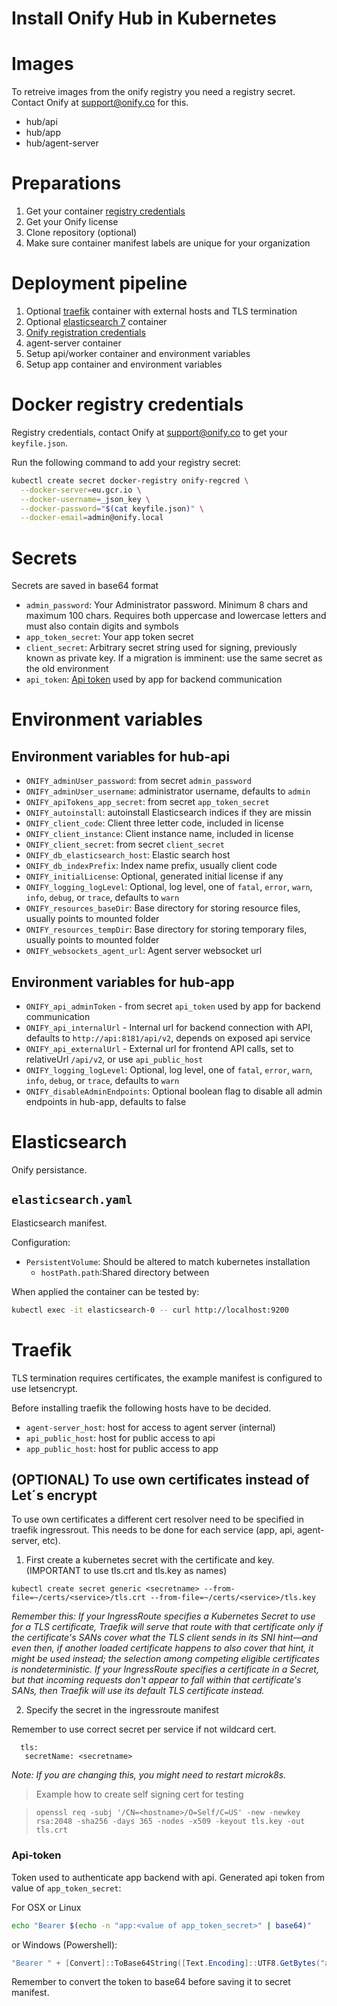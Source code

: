 Install Onify Hub in Kubernetes
===============================

# Images

To retreive images from the onify registry you need a registry secret. Contact Onify at support@onify.co for this.

* hub/api
* hub/app
* hub/agent-server

# Preparations

1. Get your container [registry credentials](#docker-registry-credentials)
2. Get your Onify license
3. Clone repository (optional)
4. Make sure container manifest labels are unique for your organization

# Deployment pipeline

1. Optional [traefik](#traefic) container with external hosts and TLS termination
2. Optional [elasticsearch 7](#elasticsearch) container
3. [Onify registration credentials](#docker-registry-credentials)
4. agent-server container
5. Setup api/worker container and environment variables
6. Setup app container and environment variables

# Docker registry credentials

Registry credentials, contact Onify at support@onify.co to get your `keyfile.json`.

Run the following command to add your registry secret:

```sh
kubectl create secret docker-registry onify-regcred \
  --docker-server=eu.gcr.io \
  --docker-username=_json_key \
  --docker-password="$(cat keyfile.json)" \
  --docker-email=admin@onify.local
```

# Secrets

Secrets are saved in base64 format

- `admin_password`: Your Administrator password. Minimum 8 chars and maximum 100 chars. Requires both uppercase and lowercase letters and must also contain digits and symbols
- `app_token_secret`: Your app token secret
- `client_secret`: Arbitrary secret string used for signing, previously known as private key. If a migration is imminent: use the same secret as the old environment
- `api_token`: [Api token](#api-token) used by app for backend communication

# Environment variables

## Environment variables for hub-api

- `ONIFY_adminUser_password`: from secret `admin_password`
- `ONIFY_adminUser_username`: administrator username, defaults to `admin`
- `ONIFY_apiTokens_app_secret`: from secret `app_token_secret`
- `ONIFY_autoinstall`: autoinstall Elasticsearch indices if they are missin
- `ONIFY_client_code`: Client three letter code, included in license
- `ONIFY_client_instance`: Client instance name, included in license
- `ONIFY_client_secret`: from secret `client_secret`
- `ONIFY_db_elasticsearch_host`: Elastic search host
- `ONIFY_db_indexPrefix`: Index name prefix, usually client code
- `ONIFY_initialLicense`: Optional, generated initial license if any
- `ONIFY_logging_logLevel`: Optional, log level, one of `fatal`, `error`, `warn`, `info`, `debug`, or `trace`, defaults to `warn`
- `ONIFY_resources_baseDir`: Base directory for storing resource files, usually points to mounted folder
- `ONIFY_resources_tempDir`: Base directory for storing temporary files, usually points to mounted folder
- `ONIFY_websockets_agent_url`: Agent server websocket url

## Environment variables for hub-app

* `ONIFY_api_adminToken` - from secret `api_token` used by app for backend communication
* `ONIFY_api_internalUrl` - Internal url for backend connection with API, defaults to `http://api:8181/api/v2`, depends on exposed api service
* `ONIFY_api_externalUrl` - External url for frontend API calls, set to relativeUrl `/api/v2`, or use `api_public_host`
* `ONIFY_logging_logLevel`: Optional, log level, one of `fatal`, `error`, `warn`, `info`, `debug`, or `trace`, defaults to `warn`
* `ONIFY_disableAdminEndpoints`: Optional boolean flag to disable all admin endpoints in hub-app, defaults to false

# Elasticsearch

Onify persistance.

## `elasticsearch.yaml`

Elasticsearch manifest.

Configuration:
- `PersistentVolume`: Should be altered to match kubernetes installation
  - `hostPath.path`:Shared directory between

When applied the container can be tested by:

```sh
kubectl exec -it elasticsearch-0 -- curl http://localhost:9200
```

# Traefik

TLS termination requires certificates, the example manifest is configured to use letsencrypt.

Before installing traefik the following hosts have to be decided.

- `agent-server_host`: host for access to agent server (internal)
- `api_public_host`: host for public access to api
- `app_public_host`: host for public access to app

## (OPTIONAL) To use own certificates instead of Let´s encrypt
To use own certificates a different cert resolver need to be specified in traefik ingressrout. This needs to be done for each service (app, api, agent-server, etc).

1. First create a kubernetes secret with the certificate and key. (IMPORTANT to use tls.crt and tls.key as names)

```kubectl create secret generic <secretname> --from-file=~/certs/<service>/tls.crt --from-file=~/certs/<service>/tls.key```

*Remember this:*
_If your IngressRoute specifies a Kubernetes Secret to use for a TLS certificate, Traefik will serve that route with that certificate only if the certificate's SANs cover what the TLS client sends in its SNI hint—and even then, if another loaded certificate happens to also cover that hint, it might be used instead; the selection among competing eligible certificates is nondeterministic. If your IngressRoute specifies a certificate in a Secret, but that incoming requests don't appear to fall within that certificate's SANs, then Traefik will use its default TLS certificate instead._

2. Specify the secret in the ingressroute manifest

Remember to use correct secret per service if not wildcard cert.

```
  tls:
   secretName: <secretname>
```

*Note:*
_If you are changing this, you might need to restart microk8s._

> Example how to create self signing cert for testing

> `openssl req -subj '/CN=<hostname>/O=Self/C=US' -new -newkey rsa:2048 -sha256 -days 365 -nodes -x509 -keyout tls.key -out tls.crt`

### Api-token

Token used to authenticate app backend with api. Generated api token from value of `app_token_secret`:

For OSX or Linux
```sh
echo "Bearer $(echo -n "app:<value of app_token_secret>" | base64)"
```

or Windows (Powershell):
```powershell
"Bearer " + [Convert]::ToBase64String([Text.Encoding]::UTF8.GetBytes("app:<value of app_token_secret>"))
```

Remember to convert the token to base64 before saving it to secret manifest.
